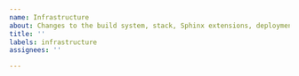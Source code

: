 ```yaml
---
name: Infrastructure
about: Changes to the build system, stack, Sphinx extensions, deployment, etc
title: ''
labels: infrastructure
assignees: ''

---
```



